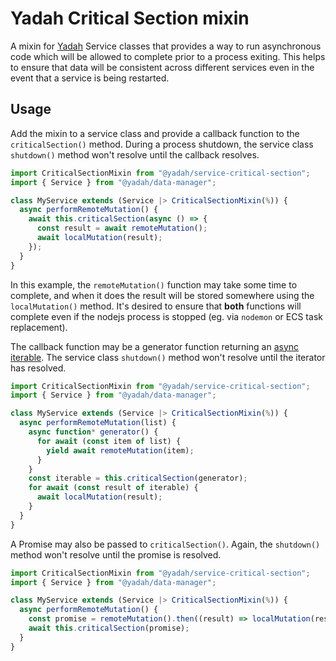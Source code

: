 # Yadah Critical Section mixin

A mixin for [Yadah](https://www.npmjs.com/packages/@yadah/yadah) Service classes
that provides a way to run asynchronous code which will be allowed to complete
prior to a process exiting. This helps to ensure that data will be
consistent across different services even in the event that a service is being
restarted.

## Usage

Add the mixin to a service class and provide a callback function to the
`criticalSection()` method. During a process shutdown, the service class
`shutdown()` method won't resolve until the callback resolves.

```js
import CriticalSectionMixin from "@yadah/service-critical-section";
import { Service } from "@yadah/data-manager";

class MyService extends (Service |> CriticalSectionMixin(%)) {
  async performRemoteMutation() {
    await this.criticalSection(async () => {
      const result = await remoteMutation();
      await localMutation(result);
    });
  }
}
```

In this example, the `remoteMutation()` function may take some time to complete,
and when it does the result will be stored somewhere using the `localMutation()`
method. It's desired to ensure that **both** functions will complete even if
the nodejs process is stopped (eg. via `nodemon` or ECS task replacement).

The callback function may be a generator function returning an
[async iterable](https://developer.mozilla.org/en-US/docs/Web/JavaScript/Reference/Statements/for-await...of).
The service class `shutdown()` method won't resolve until the iterator has
resolved.

```js
import CriticalSectionMixin from "@yadah/service-critical-section";
import { Service } from "@yadah/data-manager";

class MyService extends (Service |> CriticalSectionMixin(%)) {
  async performRemoteMutation(list) {
    async function* generator() {
      for await (const item of list) {
        yield await remoteMutation(item);
      }
    }
    const iterable = this.criticalSection(generator);
    for await (const result of iterable) {
      await localMutation(result);
    }
  }
}
```

A Promise may also be passed to `criticalSection()`. Again, the `shutdown()`
method won't resolve until the promise is resolved.

```js
import CriticalSectionMixin from "@yadah/service-critical-section";
import { Service } from "@yadah/data-manager";

class MyService extends (Service |> CriticalSectionMixin(%)) {
  async performRemoteMutation() {
    const promise = remoteMutation().then((result) => localMutation(result));
    await this.criticalSection(promise);
  }
}
```
